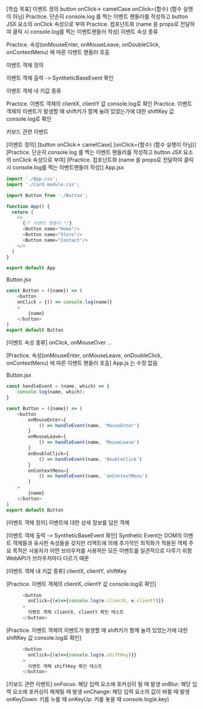 [학습 목표]
이벤트 정의
button onClick-> camelCase
onClick={함수} (함수 실행이 아님)
Practice. 단순히 console.log 를 찍는 이벤트 핸들러를 작성하고 button JSX 요소의 onClick 속성으로 부여
Practice. 컴포넌트화 (name 을 props로 전달하여 클릭 시 console.log를 찍는 이벤트핸들러 작성)
이벤트 속성 종류

Practice. 속성(onMouseEnter, onMouseLeave, onDoubleClick, onContextMenu) 에 따른 이벤트 핸들러 호출

이벤트 객체 정의

이벤트 객체 출력 -> SyntheticBaseEvent 확인

이벤트 객체 내 키값 종류

Practice. 이벤트 객체의 clientX, clientY 값 console.log로 확인
Practice. 이벤트 객체의 이벤트가 발생할 때 shift키가 함께 눌려 있었는가에 대한 shiftKey 값 console.log로 확인

키보드 관련 이벤트





[이벤트 정의]
[button onClick-> camelCase]
[onClick={함수} (함수 실행이 아님)]
[Practice. 단순히 console.log 를 찍는 이벤트 핸들러를 작성하고 button JSX 요소의 onClick 속성으로 부여]
[Practice. 컴포넌트화 (name 을 props로 전달하여 클릭 시 console.log를 찍는 이벤트핸들러 작성)]
App.jsx
```js 
import './App.css';
import './Card.module.css';

import Button from './Button';

function App() {
  return (
    <>
      {/* 이벤트 핸들러 */}
      <Button name="Home"/>
      <Button name="Store"/>
      <Button name="Contact"/>
    </>
  )
}

export default App
```

Button.jsx
```js
const Button = ({name}) => (
    <button
    onClick = {() => console.log(name)}
    >
        {name}
    </button>
)
export default Button
```



[이벤트 속성 종류]
onClick, onMouseOver ...

[Practice. 속성(onMouseEnter, onMouseLeave, onDoubleClick, onContextMenu) 에 따른 이벤트 핸들러 호출]
App.js 는 수정 없음

Button.jsx
```js
const handleEvent = (name, which) => {
    console.log(name, which);
}

const Button = ({name}) => (
    <button
        onMouseEnter={
            () => handleEvent(name, 'MouseEnter')
        }
        onMouseLeave={
            () => handleEvent(name, 'MouseLeave')
        }
        onDoubleClick={
            () => handleEvent(name, 'DoubleClick')
        }
        onContextMenu={
            () => handleEvent(name, 'onContextMenu')
        }
    >
        {name}
    </button>
)
export default Button
```


[이벤트 객체 정의]
이벤트에 대한 상세 정보를 담은 객체

[이벤트 객체 출력 -> SyntheticBaseEvent 확인]
Synthetic Event는 DOM의 이벤트 객체들과 유사한 속성들을 갖지만 리액트에 의해 추가적인 최적화가 적용된 객체
주요 목적은 사용자가 어떤 브라우저를 사용하든 모든 이벤트를 일관적으로 다루기 위함
WebAPI가 브라우저마다 다르기 때문

[이벤트 객체 내 키값 종류]
clientX, clientY, shiftKey

[Practice. 이벤트 객체의 clientX, clientY 값 console.log로 확인]
```js
      <button 
        onClick={(e)=>{console.log(e.clientX, e.clientY)}}
      >
        이벤트 객체 clientX, clientY 확인 테스트
      </button>
```

[Practice. 이벤트 객체의 이벤트가 발생할 때 shift키가 함께 눌려 있었는가에 대한 shiftKey 값 console.log로 확인]
```js
      <button 
        onClick={(e)=>{console.log(e.shiftKey)}}
      >
        이벤트 객체 shiftKey 확인 테스트
      </button>
```
[키보드 관련 이벤트]
onFocus: 해당 입력 요소에 포커싱이 될 때 발생
onBlur: 해당 입력 요소에 포커싱이 해제될 때 발생
onChange: 해당 입력 요소의 값이 바뀔 때 발생
onKeyDown: 키를 누를 때
onKeyUp: 키를 놓을 때 console.log(e.key)